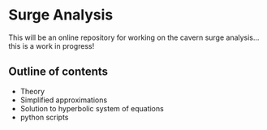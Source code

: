 # Surge Analysis
This will be an online repository for working on the cavern surge analysis... this is a work in progress!

## Outline of contents

- Theory
- Simplified approximations
- Solution to hyperbolic system of equations
- python scripts